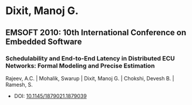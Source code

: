 # Dixit, Manoj G.

## EMSOFT 2010: 10th International Conference on Embedded Software

### Schedulability and End-to-End Latency in Distributed ECU Networks: Formal Modeling and Precise Estimation
Rajeev, A.C. | Mohalik, Swarup | Dixit, Manoj G. | Chokshi, Devesh B. | Ramesh, S.
* DOI: [10.1145/1879021.1879039](https://doi.org/10.1145/1879021.1879039)


